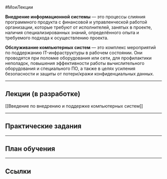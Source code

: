 #МоиЛекции 

**Внедрение информационной системы** — это процессы слияния программного продукта с финансовой и управленческой работой организации, которые требуют от исполнителей, занятых в проекте, наличия специализированных знаний, определённого опыта и требуемого подхода к осуществлению проекта.

**Обслуживание компьютерных систем** — это комплекс мероприятий по поддержанию IT-инфраструктуры в рабочем состоянии. Они проводятся при поломке оборудования или сети, для профилактики неполадок, повышения эффективности работы вычислительного оборудования и специального ПО, а также в целях усиления безопасности и защиты от потери/кражи конфиденциальных данных.

---
## Лекции (в разработке)

[[Введение по внедрению и поддержке компьютерных систем]]

---
## Практические задания



---
## План обучения



---
## Ссылки